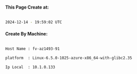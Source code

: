 
   
#### This Page Create at:

```bash

2024-12-14 - 19:59:02 UTC

```

#### Create By Machine:

```bash

Host Name : fv-az1493-91

platform  : Linux-6.5.0-1025-azure-x86_64-with-glibc2.35

Ip Local  : 10.1.0.133

```

